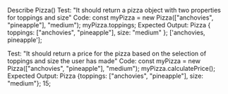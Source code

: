 Describe Pizza()
Test: "It should return a pizza object with two properties for toppings and size"
Code: const myPizza = new Pizza(["anchovies", "pineapple"], "medium");
myPizza.toppings;
Expected Output: Pizza { toppings: ["anchovies", "pineapple"], size: "medium" };
['anchovies, pineapple'];

Test: "It should return a price for the pizza based on the selection of toppings and size the user has made"
Code: const myPizza = new Pizza(["anchovies", "pineapple"], "medium");
myPizza.calculatePrice();
Expected Output: Pizza {toppings: ["anchovies", "pineapple"], size: "medium"};
15;
